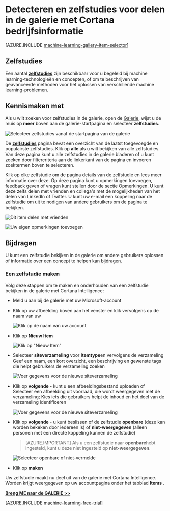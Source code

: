 <properties
    pageTitle="Cortana Intelligence galerie zelfstudies | Microsoft Azure"
    description="Ontdek en zelfstudies voor delen in de galerie met Cortana Intelligence."
    services="machine-learning"
    documentationCenter=""
    authors="garyericson"
    manager="jhubbard"
    editor="cgronlun"/>

<tags
    ms.service="machine-learning"
    ms.workload="data-services"
    ms.tgt_pltfrm="na"
    ms.devlang="na"
    ms.topic="article"
    ms.date="10/13/2016"
    ms.author="roopalik;garye"/>


# <a name="discover-and-share-tutorials-in-the-cortana-intelligence-gallery"></a>Detecteren en zelfstudies voor delen in de galerie met Cortana bedrijfsinformatie

[AZURE.INCLUDE [machine-learning-gallery-item-selector](../../includes/machine-learning-gallery-item-selector.md)]

## <a name="tutorials"></a>Zelfstudies

Een aantal **[zelfstudies](https://gallery.cortanaintelligence.com/tutorials)** zijn beschikbaar voor u begeleid bij machine learning-technologieën en concepten, of om te beschrijven van geavanceerde methoden voor het oplossen van verschillende machine learning-problemen.

## <a name="discover"></a>Kennismaken met

Als u wilt zoeken voor zelfstudies in de galerie, open de [Galerie](http://gallery.cortanaintelligence.com), wijst u de muis op **meer** boven aan de galerie-startpagina en selecteer **zelfstudies**.

![Selecteer zelfstudies vanaf de startpagina van de galerie](media/machine-learning-gallery-tutorials/select-tutorials-in-gallery.png)

 De **[zelfstudies](https://gallery.cortanaintelligence.com/tutorials)** 
 pagina bevat een overzicht van de laatst toegevoegde en populairste zelfstudies.
Klik op **alle** als u wilt bekijken van alle zelfstudies.
Van deze pagina kunt u alle zelfstudies in de galerie bladeren of u kunt zoeken door filtercriteria aan de linkerkant van de pagina en invoeren zoektermen boven te selecteren.

 Klik op elke zelfstudie om de pagina details van de zelfstudie en lees meer informatie over deze.
Op deze pagina kunt u opmerkingen toevoegen, feedback geven of vragen kunt stellen door de sectie Opmerkingen. U kunt deze zelfs delen met vrienden en collega's met de mogelijkheden van het delen van LinkedIn of Twitter. U kunt uw e-mail een koppeling naar de zelfstudie om uit te nodigen van andere gebruikers om de pagina te bekijken.

![Dit item delen met vrienden](media\machine-learning-gallery-how-to-use-contribute-publish\share-links.png)

![Uw eigen opmerkingen toevoegen](media\machine-learning-gallery-how-to-use-contribute-publish\comments.png)


## <a name="contribute"></a>Bijdragen

U kunt een zelfstudie bekijken in de galerie om andere gebruikers oplossen of informatie over een concept te helpen kan bijdragen.

### <a name="create-a-tutorial"></a>Een zelfstudie maken

Volg deze stappen om te maken en onderhouden van een zelfstudie bekijken in de galerie met Cortana Intelligence:

- Meld u aan bij de galerie met uw Microsoft-account

- Klik op uw afbeelding boven aan het venster en klik vervolgens op de naam van uw

    ![Klik op de naam van uw account](media\machine-learning-gallery-tutorials\click-account-name.png)

- Klik op **Nieuw Item**

    ![Klik op "Nieuw Item"](media\machine-learning-gallery-collections\click-new-item.png)

- Selecteer **siteverzameling** voor **Itemtype**en vervolgens de verzameling Geef een naam, een kort overzicht, een beschrijving en gewenste tags die helpt gebruikers de verzameling zoeken

    ![Voer gegevens voor de nieuwe siteverzameling](media\machine-learning-gallery-tutorials\create-tutorial-page-1.png)

- Klik op **volgende** - kunt u een afbeeldingsbestand uploaden of Selecteer een afbeelding uit voorraad, die wordt weergegeven met de verzameling; Kies iets die gebruikers helpt de inhoud en het doel van de verzameling identificeren

    ![Voer gegevens voor de nieuwe siteverzameling](media\machine-learning-gallery-tutorials\create-tutorial-page-2.png)

- Klik op **volgende** - u kunt beslissen of de zelfstudie **openbare** (deze kan worden bekeken door iedereen is) of **niet-weergegeven** (alleen personen met een directe koppeling kunnen de zelfstudie)

    > [AZURE.IMPORTANT] Als u een zelfstudie naar **openbare**hebt ingesteld, kunt u deze niet ingesteld op **niet-weergegeven**.

    ![Selecteer openbare of niet-vermelde](media\machine-learning-gallery-tutorials\create-tutorial-page-3.png)

- Klik op **maken**

Uw zelfstudie maakt nu deel uit van de galerie met Cortana Intelligence. Worden krijgt weergegeven op uw accountpagina onder het tabblad **Items** .


**[Breng ME naar de GALERIE >>](http://gallery.cortanaintelligence.com)**

[AZURE.INCLUDE [machine-learning-free-trial](../../includes/machine-learning-free-trial.md)]
